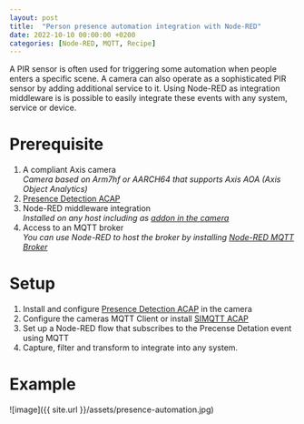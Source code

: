 ```yaml
---
layout: post
title:  "Person presence automation integration with Node-RED"
date: 2022-10-10 00:00:00 +0200
categories: [Node-RED, MQTT, Recipe]
---
```


A PIR sensor is often used for triggering some automation when people enters a specific scene.  A camera can also operate as a sophisticated PIR sensor by adding additional service to it.  Using Node-RED as integration middleware is is possible to easily integrate these events with any system, service or device.

# Prerequisite
1. A compliant Axis camera  
_Camera based on Arm7hf or AARCH64 that supports Axis AOA (Axis Object Analytics)_
2. [Presence Detection ACAP](https://pandosme.github.io/acap/mqtt/component/2022/10/09/presence-detection.html)
3. Node-RED middleware integration  
_Installed on any host including as [addon in the camera](https://pandosme.github.io/acap/node-red/component/2020/01/01/nodered-acap.html)_
4. Access to an MQTT broker  
_You can use Node-RED to host the broker by installing [Node-RED MQTT Broker](https://flows.nodered.org/node/node-red-contrib-aedes)_

# Setup
1. Install and configure [Presence Detection ACAP](https://pandosme.github.io/acap/mqtt/component/2022/10/09/presence-detection.html) in the camera
2. Configure the cameras MQTT Client or install [SIMQTT ACAP](https://pandosme.github.io/acap/mqtt/component/2021/10/18/simqtt.html)
3. Set up a Node-RED flow that subscribes to the Precense Detation event using MQTT
4. Capture, filter and transform to integrate into any system.

# Example
![image]({{ site.url }}/assets/presence-automation.jpg)
